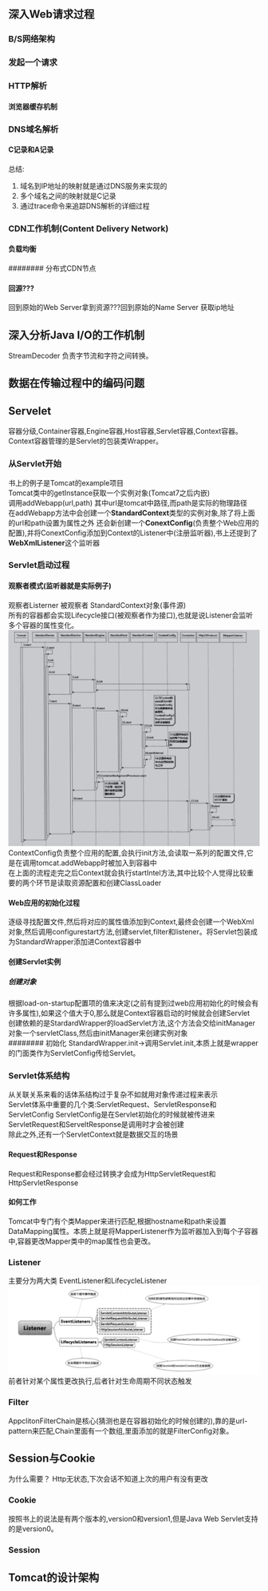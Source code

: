 ## 深入Web请求过程
### B/S网络架构
### 发起一个请求
### HTTP解析
#### 浏览器缓存机制
### DNS域名解析
#### C记录和A记录
总结:  
1. 域名到IP地址的映射就是通过DNS服务来实现的
2. 多个域名之间的映射就是C记录
3. 通过trace命令来追踪DNS解析的详细过程
### CDN工作机制(Content Delivery Network)
#### 负载均衡
######## 分布式CDN节点
#### 回源???
回到原始的Web Server拿到资源???回到原始的Name Server
获取ip地址
## 深入分析Java I/O的工作机制
StreamDecoder 负责字节流和字符之间转换。
## 数据在传输过程中的编码问题
## Servelet
容器分级,Container容器,Engine容器,Host容器,Servlet容器,Context容器。Context容器管理的是Servlet的包装类Wrapper。 
### 从Servlet开始
书上的例子是Tomcat的example项目  
Tomcat类中的getInstance获取一个实例对象(Tomcat7之后内嵌)  
调用addWebapp(url,path) 其中url是tomcat中路径,而path是实际的物理路径  
在addWebapp方法中会创建一个**StandardContext**类型的实例对象,除了将上面的url和path设置为属性之外 还会新创建一个**ConextConfig**(负责整个Web应用的配置),并将ConextConfig添加到Context的Listener中(注册监听器),书上还提到了**WebXmlListener**这个监听器  
### Servlet启动过程
#### 观察者模式(监听器就是实际例子)
观察者Listerner 被观察者 StandardContext对象(事件源)  
所有的容器都会实现Lifecycle接口(被观察者作为接口),也就是说Listener会监听多个容器的属性变化。
 ![](https://raw.githubusercontent.com/aryangzhu/blogImage/master/%E6%88%AA%E5%B1%8F2022-12-14%20%E4%B8%8B%E5%8D%887.05.31.png)  
 ContextConfig负责整个应用的配置,会执行init方法,会读取一系列的配置文件,它是在调用tomcat.addWebapp时被加入到容器中   
 在上面的流程走完之后Context就会执行startIntel方法,其中比较个人觉得比较重要的两个环节是读取资源配置和创建ClassLoader  
#### Web应用的初始化过程
逐级寻找配置文件,然后将对应的属性值添加到Context,最终会创建一个WebXml对象,然后调用configurestart方法,创建servlet,filter和listener。将Servlet包装成为StandardWrapper添加进Context容器中  
#### 创建Servlet实例
##### 创建对象
根据load-on-startup配置项的值来决定(之前有提到过web应用初始化的时候会有许多属性),如果这个值大于0,那么就是Context容器启动的时候就会创建Servlet    
创建依赖的是StardardWrapper的loadServlet方法,这个方法会交给initManager对象一个servletClass,然后由initManager来创建实例对象   
######## 初始化
StandardWrapper.init->调用Servlet.init,本质上就是wrapper的门面类作为ServletConfig传给Servlet。
### Servlet体系结构
从关联关系来看的话体系结构过于复杂不如就用对象传递过程来表示  
Servlet体系中重要的几个类:ServletRequest、ServletResponse和ServletConfig 
ServletConfig是在Servlet初始化的时候就被传进来  
ServletRequest和ServeltResponse是调用时才会被创建  
除此之外,还有一个ServletContext就是数据交互的场景  
#### Request和Response
Request和Response都会经过转换才会成为HttpServletRequest和HttpServletResponse
#### 如何工作
Tomcat中专门有个类Mapper来进行匹配,根据hostname和path来设置DataMapping属性。本质上就是将MapperListener作为监听器加入到每个子容器中,容器更改Mapper类中的map属性也会更改。
### Listener
主要分为两大类
EventListener和LifecycleListener
![](https://raw.githubusercontent.com/aryangzhu/blogImage/master/%E6%88%AA%E5%B1%8F2022-12-15%20%E4%B8%8A%E5%8D%8811.52.30.png)
前者针对某个属性更改执行,后者针对生命周期不同状态触发
### Filter
AppclitonFilterChain是核心(猜测也是在容器初始化的时候创建的),靠的是url-pattern来匹配,Chain里面有一个数组,里面添加的就是FilterConfig对象。
## Session与Cookie
为什么需要？
Http无状态,下次会话不知道上次的用户有没有更改
### Cookie
按照书上的说法是有两个版本的,version0和version1,但是Java Web Servlet支持的是version0。
### Session
## Tomcat的设计架构


